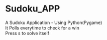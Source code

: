 # Sudoku_APP
A Sudoku Application - Using Python(Pygame)<br>
It Polls everytime to check for a win<br>
Press s to solve itself<br>
